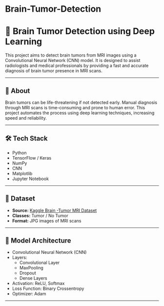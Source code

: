# Brain-Tumor-Detection

# 🧠 Brain Tumor Detection using Deep Learning

This project aims to detect brain tumors from MRI images using a Convolutional Neural Network (CNN) model. It is designed to assist radiologists and medical professionals by providing a fast and accurate diagnosis of brain tumor presence in MRI scans.

---

## 🧠 About

Brain tumors can be life-threatening if not detected early. Manual diagnosis through MRI scans is time-consuming and prone to human error. This project automates the process using deep learning techniques, increasing speed and reliability.

---

## 🛠️ Tech Stack

- Python
- TensorFlow / Keras
- NumPy
- CNN
- Matplotlib
- Jupyter Notebook

---

## 📁 Dataset

- **Source:** [Kaggle Brain -Tumor MRI Dataset](https://www.kaggle.com/datasets/masoudnickparvar/brain-tumor-mri-dataset)
- **Classes:** Tumor / No Tumor
- **Format:** JPG images of MRI scans

---

## 🧬 Model Architecture

- Convolutional Neural Network (CNN)
- Layers:
  - Convolutional Layer
  - MaxPooling
  - Dropout
  - Dense Layers
- Activation: ReLU, Softmax
- Loss Function: Binary Crossentropy
- Optimizer: Adam

---
